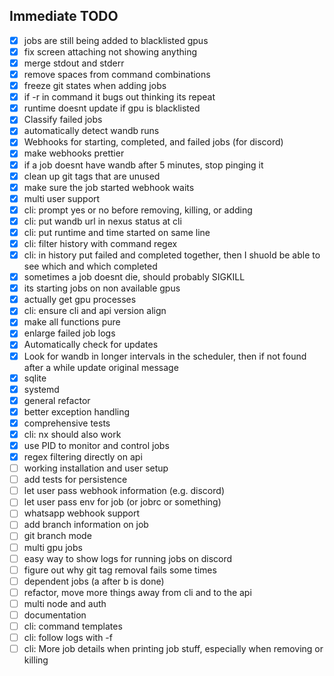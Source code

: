 ## Immediate TODO

- [x] jobs are still being added to blacklisted gpus
- [x] fix screen attaching not showing anything
- [x] merge stdout and stderr
- [x] remove spaces from command combinations
- [x] freeze git states when adding jobs
- [x] if -r in command it bugs out thinking its repeat
- [x] runtime doesnt update if gpu is blacklisted
- [x] Classify failed jobs
- [x] automatically detect wandb runs
- [x] Webhooks for starting, completed, and failed jobs (for discord)
- [x] make webhooks prettier
- [x] if a job doesnt have wandb after 5 minutes, stop pinging it
- [x] clean up git tags that are unused
- [x] make sure the job started webhook waits
- [x] multi user support
- [x] cli: prompt yes or no before removing, killing, or adding
- [x] cli: put wandb url in nexus status at cli
- [x] cli: put runtime and time started on same line
- [x] cli: filter history with command regex
- [x] cli: in history put failed and completed together, then I shuold be able to see which  and which completed
- [x] sometimes a job doesnt die, should probably SIGKILL
- [x] its starting jobs on non available gpus
- [x] actually get gpu processes
- [x] cli: ensure cli and api version align
- [x] make all functions pure
- [x] enlarge failed job logs
- [x] Automatically check for updates
- [x] Look for wandb in longer intervals in the scheduler, then if not found after a while update original message
- [x] sqlite
- [x] systemd
- [x] general refactor
- [x] better exception handling
- [x] comprehensive tests
- [x] cli: nx should also work
- [x] use PID to monitor and control jobs
- [x] regex filtering directly on api
- [ ] working installation and user setup
- [ ] add tests for persistence
- [ ] let user pass webhook information (e.g. discord)
- [ ] let user pass env for job (or jobrc or something)
- [ ] whatsapp webhook support
- [ ] add branch information on job
- [ ] git branch mode
- [ ] multi gpu jobs
- [ ] easy way to show logs for running jobs on discord
- [ ] figure out why git tag removal fails some times
- [ ] dependent jobs (a after b is done)
- [ ] refactor, move more things away from cli and to the api
- [ ] multi node and auth
- [ ] documentation
- [ ] cli: command templates
- [ ] cli: follow logs with -f
- [ ] cli: More job details when printing job stuff, especially when removing or killing

